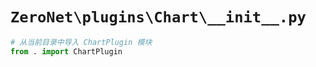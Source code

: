 # `ZeroNet\plugins\Chart\__init__.py`

```py
# 从当前目录中导入 ChartPlugin 模块
from . import ChartPlugin
```